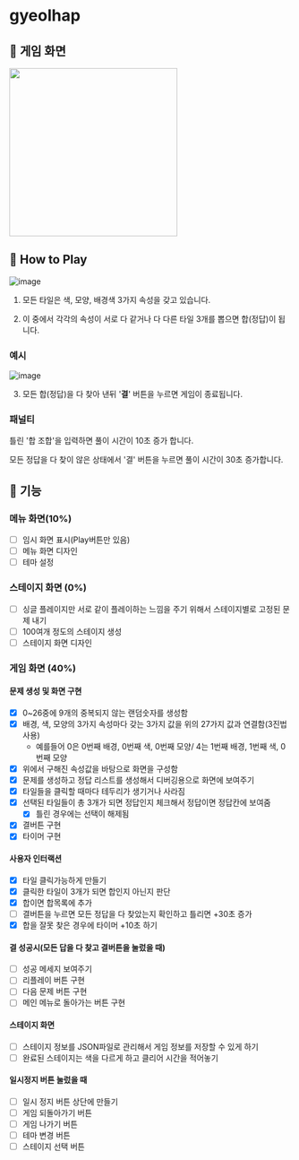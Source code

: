 # gyeolhap
## 🦊 게임 화면

<img src="https://user-images.githubusercontent.com/55867479/100044509-125a4080-2e53-11eb-89f3-5f97a0633a65.png" width="300">



## 🦊 How to Play

![image](https://user-images.githubusercontent.com/55867479/100490923-04faca00-3163-11eb-9c4b-56e94b29a62e.png)



1. 모든 타일은 색, 모양, 배경색 3가지 속성을 갖고 있습니다.

2. 이 중에서 각각의 속성이 서로 다 같거나 다 다른 타일 3개를 뽑으면 합(정답)이 됩니다.

### 예시

![image](https://user-images.githubusercontent.com/55867479/100491089-63747800-3164-11eb-9980-5533673ad4a3.png)

3. 모든 합(정답)을 다 찾아 낸뒤 '**결**' 버튼을 누르면 게임이 종료됩니다.

### 패널티 

틀린 '합 조합'을 입력하면 풀이 시간이 10초 증가 합니다.

모든 정답을 다 찾이 않은 상태에서 '결' 버튼을 누르면 풀이 시간이 30초 증가합니다.



## 🦊 기능

### 메뉴 화면(10%)
- [ ] 임시 화면 표시(Play버튼만 있음)
- [ ] 메뉴 화면 디자인
- [ ] 테마 설정

### 스테이지 화면 (0%)
- [ ] 싱글 플레이지만 서로 같이 플레이하는 느낌을 주기 위해서 스테이지별로 고정된 문제 내기
- [ ] 100여개 정도의 스테이지 생성
- [ ] 스테이지 화면 디자인

### 게임 화면 (40%)

#### 문제 생성 및 화면 구현

- [X] 0~26중에 9개의 중복되지 않는 랜덤숫자를 생성함
- [x] 배경, 색, 모양의 3가지 속성마다 갖는 3가지 값을 위의 27가지 값과 연결함(3진법 사용)
  - 예를들어 0은 0번째 배경, 0번째 색, 0번째 모양/ 4는 1번째 배경, 1번째 색, 0번째 모양
- [x] 위에서 구해진 속성값을 바탕으로 화면을 구성함
- [x] 문제를 생성하고 정답 리스트를 생성해서 디버깅용으로 화면에 보여주기
- [x] 타일들을 클릭할 때마다 테두리가 생기거나 사라짐
- [x] 선택된 타일들이 총 3개가 되면 정답인지 체크해서 정답이면 정답칸에 보여줌
  - [x] 틀린 경우에는 선택이 해제됨
- [X]  결버튼 구현
- [x] 타이머 구현

#### 사용자 인터랙션
- [X] 타일 클릭가능하게 만들기
- [X] 클릭한 타일이 3개가 되면 합인지 아닌지 판단
- [X] 합이면 합목록에 추가
- [ ] 결버튼을 누르면 모든 정답을 다 찾았는지 확인하고 틀리면 +30초 증가
- [x] 합을 잘못 찾은 경우에 타이머 +10초 하기

#### 결 성공시(모든 답을 다 찾고 결버튼을 눌렀을 때)
- [ ] 성공 메세지 보여주기
- [ ] 리플레이 버튼 구현
- [ ] 다음 문제 버튼 구현
- [ ] 메인 메뉴로 돌아가는 버튼 구현

#### 스테이지 화면
- [ ]  스테이지 정보를 JSON파일로 관리해서 게임 정보를 저장할 수 있게 하기
- [ ]  완료된 스테이지는 색을 다르게 하고 클리어 시간을 적어놓기

#### 일시정지 버튼 눌렀을 때
- [ ] 일시 정지 버튼 상단에 만들기
- [ ] 게임 되돌아가기 버튼
- [ ] 게임 나가기 버튼
- [ ] 테마 변경 버튼
- [ ] 스테이지 선택 버튼
